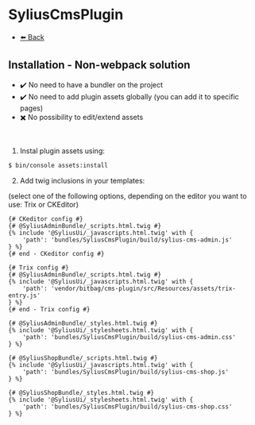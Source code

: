 # SyliusCmsPlugin

- [⬅️ Back](./installation.md)

## Installation - Non-webpack solution

- ✔️ No need to have a bundler on the project
- ✔️ No need to add plugin assets globally (you can add it to specific pages)
- ✖️ No possibility to edit/extend assets

<br>

1. Instal plugin assets using:

```bash
$ bin/console assets:install
```

2. Add twig inclusions in your templates:

(select one of the following options, depending on the editor you want to use:  Trix or CKEditor)
```twig
{# CKeditor config #}
{# @SyliusAdminBundle/_scripts.html.twig #}
{% include '@SyliusUi/_javascripts.html.twig' with {
    'path': 'bundles/SyliusCmsPlugin/build/sylius-cms-admin.js'
} %}
{# end - CKeditor config #}

{# Trix config #}
{# @SyliusAdminBundle/_scripts.html.twig #}
{% include '@SyliusUi/_javascripts.html.twig' with {
    'path': 'vendor/bitbag/cms-plugin/src/Resources/assets/trix-entry.js'
} %}
{# end - Trix config #}

{# @SyliusAdminBundle/_styles.html.twig #}
{% include '@SyliusUi/_stylesheets.html.twig' with {
    'path': 'bundles/SyliusCmsPlugin/build/sylius-cms-admin.css'
} %}

{# @SyliusShopBundle/_scripts.html.twig #}
{% include '@SyliusUi/_javascripts.html.twig' with {
    'path': 'bundles/SyliusCmsPlugin/build/sylius-cms-shop.js'
} %}

{# @SyliusShopBundle/_styles.html.twig #}
{% include '@SyliusUi/_stylesheets.html.twig' with {
    'path': 'bundles/SyliusCmsPlugin/build/sylius-cms-shop.css'
} %}
```

